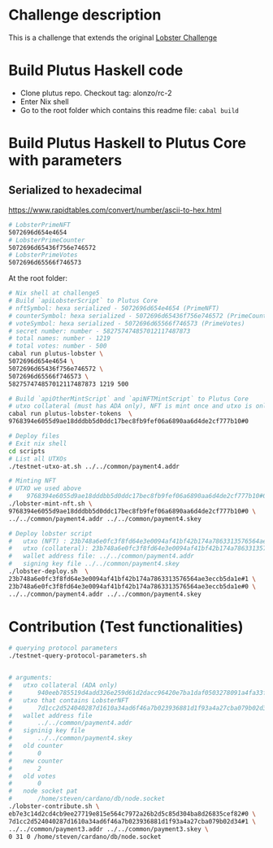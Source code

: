 # Challenge description
This is a challenge that extends the original [Lobster Challenge](https://github.com/input-output-hk/lobster-challenge)

# Build Plutus Haskell code
- Clone plutus repo. Checkout tag: alonzo/rc-2
- Enter Nix shell
- Go to the root folder which contains this readme file: `cabal build`

# Build Plutus Haskell to Plutus Core with parameters
## Serialized to hexadecimal
https://www.rapidtables.com/convert/number/ascii-to-hex.html
```bash
# LobsterPrimeNFT
5072696d654e4654
# LobsterPrimeCounter
5072696d65436f756e746572
# LobsterPrimeVotes
5072696d65566f746573
```

At the root folder:
```bash
# Nix shell at challenge5
# Build `apiLobsterScript` to Plutus Core
# nftSymbol: hexa serialized - 5072696d654e4654 (PrimeNFT)
# counterSymbol: hexa serialized - 5072696d65436f756e746572 (PrimeCounter)
# voteSymbol: hexa serialized - 5072696d65566f746573 (PrimeVotes)
# secret number: number - 582757474857012117487873
# total names: number - 1219
# total votes: number - 500
cabal run plutus-lobster \
5072696d654e4654 \
5072696d65436f756e746572 \
5072696d65566f746573 \
582757474857012117487873 1219 500

# Build `apiOtherMintScript` and `apiNFTMintScript` to Plutus Core
# utxo collateral (must has ADA only), NFT is mint once and utxo is only used one time.
cabal run plutus-lobster-tokens  \
9768394e6055d9ae18dddbb5d0ddc17bec8fb9fef06a6890aa6d4de2cf777b10#0

# Deploy files
# Exit nix shell
cd scripts
# List all UTXOs
./testnet-utxo-at.sh ../../common/payment4.addr

# Minting NFT
# UTXO we used above
#    9768394e6055d9ae18dddbb5d0ddc17bec8fb9fef06a6890aa6d4de2cf777b10#0 (payment4.addr)
./lobster-mint-nft.sh \
9768394e6055d9ae18dddbb5d0ddc17bec8fb9fef06a6890aa6d4de2cf777b10#0 \
../../common/payment4.addr ../../common/payment4.skey

# Deploy lobster script
#   utxo (NFT) : 23b748a6e0fc3f8fd64e3e0094af41bf42b174a7863313576564ae3eccb5da1e#1 (payment4.addr)
#   utxo (collateral): 23b748a6e0fc3f8fd64e3e0094af41bf42b174a7863313576564ae3eccb5da1e#0
#   wallet address file: ../../common/payment4.addr
#   signing key file ../../common/payment4.skey
./lobster-deploy.sh  \
23b748a6e0fc3f8fd64e3e0094af41bf42b174a7863313576564ae3eccb5da1e#1 \
23b748a6e0fc3f8fd64e3e0094af41bf42b174a7863313576564ae3eccb5da1e#0 \
../../common/payment4.addr ../../common/payment4.skey
```

# Contribution (Test functionalities)
```bash
# querying protocol parameters
./testnet-query-protocol-parameters.sh


# arguments:
#   utxo collateral (ADA only)
#       940eeb785519d4add326e259d61d2dacc96420e7ba1daf0503278091a4fa33fa#0 (payment4)    
#   utxo that contains LobsterNFT
#       7d1cc2d524040287d1610a34ad6f46a7b023936881d1f93a4a27cba079b02d34#1 (utxo that contain)
#   wallet address file
#       ../../common/payment4.addr
#   signinig key file
#       ../../common/payment4.skey
#   old counter
#       0
#   new counter
#       2
#   old votes
#       0
#   node socket pat
#       /home/steven/cardano/db/node.socket
./lobster-contribute.sh \
eb7e3c14d2cd4cb9ee27719e815e564c7972a26b2d5c85d304ba8d26835cef82#0 \
7d1cc2d524040287d1610a34ad6f46a7b023936881d1f93a4a27cba079b02d34#1 \
../../common/payment3.addr ../../common/payment3.skey \
0 31 0 /home/steven/cardano/db/node.socket
```
